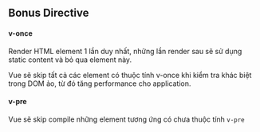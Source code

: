 ## Bonus Directive

#### v-once

Render HTML element 1 lần duy nhất, những lần render sau sẽ sử dụng static content và bỏ qua element này.

Vue sẽ skip tất cả các element có thuộc tính v-once khi kiểm tra khác biệt trong DOM ảo, từ đó tăng performance cho application.

#### v-pre

Vue sẽ skip compile những element tương ứng có chưa thuộc tính `v-pre`
